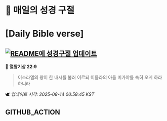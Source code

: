 # 🙏 매일의 성경 구절
# [Daily Bible verse]
## [![README에 성경구절 업데이트](https://github.com/DONGSUKA/first_test/actions/workflows/update-readme-bible.yml/badge.svg)](https://github.com/DONGSUKA/first_test/actions/workflows/update-readme-bible.yml)
<!-- START_BIBLE_VERSE -->
📖 **열왕기상 22:9**
> 이스라엘의 왕이 한 내시를 불러 이르되 이믈라의 아들 미가야를 속히 오게 하라 하니라

🕊️ _업데이트 시각: 2025-08-14 00:58:45 KST_
  <!-- END_BIBLE_VERSE -->
## GITHUB_ACTION
